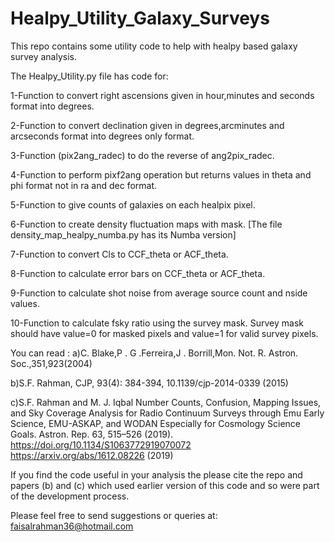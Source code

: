 # Healpy_Utility_Galaxy_Surveys

This repo contains some utility code to help with healpy based galaxy survey analysis.

The Healpy_Utility.py file has code for:

1-Function to convert right ascensions given in hour,minutes and seconds format into degrees.

2-Function to convert declination given in degrees,arcminutes and arcseconds format into degrees only format.

3-Function (pix2ang_radec) to do the reverse of ang2pix_radec.

4-Function to perform pixf2ang operation but returns values in theta and phi format not in ra and dec format.

5-Function to give counts of galaxies on each healpix pixel. 

6-Function to create density fluctuation maps with mask. [The file density_map_healpy_numba.py has its Numba version]

7-Function to convert Cls to CCF_theta or ACF_theta.

8-Function to calculate error bars on CCF_theta or ACF_theta.

9-Function to calculate shot noise from average source count and nside values.

10-Function to calculate fsky ratio using the survey mask. Survey mask should have value=0 for masked pixels and value=1 for valid survey pixels. 

You can read :
a)C. Blake,P . G .Ferreira,J . Borrill,Mon. Not. R. Astron. Soc.,351,923(2004) 

b)S.F. Rahman, CJP, 93(4): 384-394, 10.1139/cjp-2014-0339 (2015)

c)S.F. Rahman and M. J. Iqbal Number Counts, Confusion, Mapping Issues, and Sky Coverage Analysis for Radio Continuum Surveys through Emu Early Science, EMU-ASKAP, and WODAN Especially for Cosmology Science Goals. Astron. Rep. 63, 515–526 (2019). https://doi.org/10.1134/S1063772919070072 https://arxiv.org/abs/1612.08226 (2019)

If you find the code useful in your analysis the please cite the repo and papers (b) and (c) which used earlier version of this code and so were part of the development process.

Please feel free to send suggestions or queries at: faisalrahman36@hotmail.com

    
    
